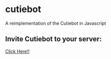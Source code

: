 # cutiebot
A reimplementation of the Cutiebot in Javascript

## Invite Cutiebot to your server:
[Click Here!!](https://discord.com/api/oauth2/authorize?client_id=1055472048899641365&permissions=8&scope=bot%20applications.commands)
